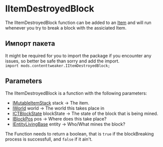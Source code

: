 # IItemDestroyedBlock

The IItemDestroyedBlock function can be added to an [Item](/Mods/ContentTweaker/Vanilla/Creatable_Content/Item/) and will run whenever you try to break a block with the assiciated Item.

## Импорт пакета

It might be required for you to import the package if you encounter any issues, so better be safe than sorry and add the import.  
`import mods.contenttweaker.IItemDestroyedBlock;`

## Parameters

The IItemDestroyedBlock is a function with the following parameters:

- [IMutableItemStack](/Mods/ContentTweaker/Vanilla/Types/Item/IMutableItemStack/) stack → The item.
- [IWorld](/Mods/ContentTweaker/Vanilla/Types/World/IWorld/) world → The world this takes place in
- [ICTBlockState](/Mods/ContentTweaker/Vanilla/Types/Block/ICTBlockState/) blockState → The state of the block that is being mined.
- [IBlockPos](/Mods/ContentTweaker/Vanilla/Types/Block/IBlockPos/) pos → Where does this take place?
- [IEntityLivingBase](/Vanilla/Entities/IEntityLivingBase/) entity → Who/What mines the block?

The Function needs to return a boolean, that is `true` if the blockBreaking process is successfull, and `false` if it ain't.